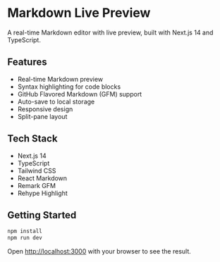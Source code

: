 # Markdown Live Preview

A real-time Markdown editor with live preview, built with Next.js 14 and TypeScript.

## Features

- Real-time Markdown preview
- Syntax highlighting for code blocks
- GitHub Flavored Markdown (GFM) support
- Auto-save to local storage
- Responsive design
- Split-pane layout

## Tech Stack

- Next.js 14
- TypeScript
- Tailwind CSS
- React Markdown
- Remark GFM
- Rehype Highlight

## Getting Started

```bash
npm install
npm run dev
```

Open [http://localhost:3000](http://localhost:3000) with your browser to see the result.
